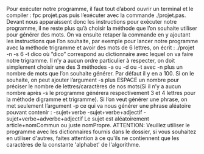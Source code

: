 Pour exécuter notre programme, il faut tout d’abord ouvrir un terminal et le compiler :
fpc projet.pas puis l’exécuter avec la commande ./projet.pas.
Devant nous apparaissent donc les instructions pour exécuter notre programme, il ne reste plus qu’à choisir la méthode que l’on souhaite utiliser pour générer des mots. On va ensuite retaper la commande en y ajoutant les
instructions que l’on souhaite, par exemple pour lancer notre programme avec la méthode trigramme et avoir des mots de 6 lettres, on écrit :
./projet -n -s 6 -t dico où ”dico” correspond au dictionnaire avec lequel on va faire notre trigramme.
Il n’y a aucun ordre particulier à respecter, on doit simplement choisir une des 3 méthodes -a ou -d ou -t avec -n plus un nombre de mots que l’on souhaite générer. Par défaut il y en a 100. Si on le souhaite, on peut ajouter l’argument -s plus ESPACE un nombre pour préciser le nombre de lettres/caractères de nos mots(Si il n’y a aucun nombre après -s le programme générera respectivement 3 et 4 lettres pour la méthode digramme et trigramme). Si l’on veut générer une phrase, on met seulement l’argument -p ce qui va nous générer une phrase aléatoire pouvant contenir :
-sujet+verbe
-sujet+verbe+adjectif
-sujet+verbe+adverbe+adjectif
Le sujet est aléatoirement article+nomCommun ou juste nomPropre.
ATTENTION: Veuillez utiliser le programme avec les dictionnaires fournis dans le dossier, si vous souhaitez en utiliser d'autres, faites attention à ce qu'ils ne contiennent que les caractères de la constante 'alphabet' de l'algorithme.
